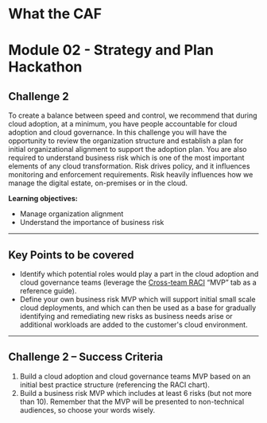 # What the CAF

# Module 02 - Strategy and Plan Hackathon

## Challenge 2

To create a balance between speed and control, we recommend that during cloud adoption, at a minimum, you have people accountable for cloud adoption and cloud governance. In this challenge you will have the opportunity to review the organization structure and establish a plan for initial organizational alignment to support the adoption plan. You are also required to understand business risk which is one of the most important elements of any cloud transformation. Risk drives policy, and it influences monitoring and enforcement requirements. Risk heavily influences how we manage the digital estate, on-premises or in the cloud.

**Learning objectives:**

- Manage organization alignment
- Understand the importance of business risk

---

## Key Points to be covered

- Identify which potential roles would play a part in the cloud adoption and cloud governance teams (leverage the [Cross-team RACI](https://raw.githubusercontent.com/microsoft/CloudAdoptionFramework/master/organize/raci-template.xlsx) “MVP” tab as a reference guide).
- Define your own business risk MVP which will support initial small scale cloud deployments, and which can then be used as a base for gradually identifying and remediating new risks as business needs arise or additional workloads are added to the customer's cloud environment. 

---

## Challenge 2 – Success Criteria

1. Build a cloud adoption and cloud governance teams MVP based on an initial best practice structure (referencing the RACI chart).
2. Build a business risk MVP which includes at least 6 risks (but not more than 10). Remember that the MVP will be presented to non-technical audiences, so choose your words wisely.
